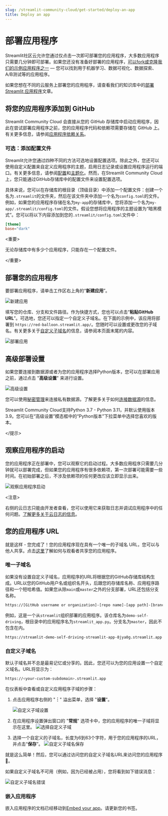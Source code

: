 ```yaml
---
slug: /streamlit-community-cloud/get-started/deploy-an-app
title: Deploy an app
---
```


# 部署应用程序

Streamlit社区云允许您通过仅点击一次即可部署您的应用程序，大多数应用程序只需要几分钟即可部署。如果您还没有准备好部署的应用程序，[可以fork或克隆我们的示例应用程序之一](https://streamlit-cloud-example-apps-streamlit-app-sw3u0r.streamlit.app/?hsCtaTracking=28f10086-a3a5-4ea8-9403-f3d52bf26184|22470002-acb1-4d93-8286-00ee4f8a46fb) — 您可以找到用于机器学习、数据可视化、数据探索、A/B测试等的应用程序。

<Note>

如果您想在不同的云服务上部署您的应用程序，请查看我们的知识库中的[部署 Streamlit 应用程序](/knowledge-base/tutorials/deploy)文章。

</Note>

## 将您的应用程序添加到 GitHub

Streamlit Community Cloud 会直接从您的 GitHub 存储库中启动应用程序，因此在尝试部署应用程序之前，您的应用程序代码和依赖项需要存储在 GitHub 上。有关更多信息，请参阅[应用程序依赖关系](/streamlit-community-cloud/get-started/deploy-an-app/app-dependencies)。

### 可选：添加配置文件

Streamlit允许您通过四种不同的方法可选地设置配置选项。除此之外，您还可以使用自定义配置来自定义应用程序的主题，启用日志记录或设置应用程序运行的端口。有关更多信息，请参阅[配置](/library/advanced-features/configuration)和[主题化](/library/advanced-features/theming)。然而，在Streamlit Community Cloud上，您只能通过GitHub存储库中的配置文件来设置配置选项。

具体来说，您可以在存储库的根目录（顶级目录）中添加一个配置文件：创建一个名为`.streamlit`的文件夹，然后在该文件夹中添加一个名为`config.toml`的文件。例如，如果您的应用程序存储在名为`my-app`的存储库中，您将添加一个名为`my-app/.streamlit/config.toml`的文件。假设您想将应用程序的主题设置为“暗黑模式”。您可以将以下内容添加到您的`.streamlit/config.toml`文件中：

```toml
[theme]
base="dark"
```

<重要>

无论存储库中有多少个应用程序，只能存在一个配置文件。

</重要>

## 部署您的应用程序

要部署应用程序，请单击工作区右上角的“**新建应用**”。

![新建应用](/images/streamlit-community-cloud/deploy-empty-new-app.png)

填写您的仓库、分支和文件路径。作为快捷方式，您也可以点击“**粘贴GitHub URL**”。可选地，您还可以指定一个自定义子域名。在下面的示例中，该应用将部署到 `https://red-balloon.streamlit.app/`。您随时可以设置或更改您的子域名。有关更多关于[自定义子域名](#custom-subdomains)的信息，请参阅本页面末尾的内容。

![部署应用](/images/streamlit-community-cloud/deploy-an-app.png)

## 高级部署设置

如果您要连接到数据源或者为您的应用程序选择Python版本，您可以在部署应用之前，通过点击 "**高级设置**" 来进行设置。

![高级设置](/images/streamlit-community-cloud/advanced-settings.png)

您可以使用[秘密管理](/streamlit-community-cloud/get-started/deploy-an-app/connect-to-data-sources/secrets-management)来连接私有数据源。了解更多关于如何[连接数据源](/streamlit-community-cloud/get-started/deploy-an-app/connect-to-data-sources)的信息。

<Tip>

Streamlit Community Cloud支持Python 3.7 - Python 3.11，并默认使用版本3.9。您可以在“高级设置”模态框中的“Python版本”下拉菜单中选择您喜欢的版本。

</提示>

## 观察应用程序的启动

您的应用程序正在部署中，您可以观察它的启动过程。大多数应用程序只需要几分钟就可以部署完成，但如果您的应用程序有很多依赖项，第一次部署可能需要一些时间。在初始部署之后，不涉及依赖项的任何更改应该立即显示出来。

![观察应用程序启动](/images/streamlit-community-cloud/watch-app-launch.png)

<注意>

右侧的云日志只能由开发者查看，您可以使用它来获取日志并调试应用程序中的任何问题。[了解更多关于云日志的信息](/streamlit-community-cloud/get-started/manage-your-app#cloud-logs)。

</Note>

## 您的应用程序 URL

就是这样 - 您完成了！您的应用程序现在具有一个唯一的子域名 URL，您可以与他人共享。点击[这里](/streamlit-community-cloud/get-started/share-your-app)了解如何与观看者共享您的应用程序。

### 唯一子域名

如果没有设置自定义子域名，应用程序的URL将根据您的GitHub存储库结构生成。URL以您的GitHub用户名或组织名开头，后跟您的存储库名称、应用程序路径和一个短哈希值。如果您从除`main`或`master`之外的分支部署，URL还包括分支名称。

```bash
https://[GitHub username or organization]-[repo name]-[app path]-[branch name]-[short hash].streamlit.app
```

例如，这是一个从`streamlit`组织部署的应用程序。该仓库名为`demo-self-driving`，根目录中的应用程序名为`streamlit_app.py`。分支名为`master`，因此不包含在内。

```bash
https://streamlit-demo-self-driving-streamlit-app-8jya0g.streamlit.app
```

### 自定义子域名

默认子域名并不总是最易记忆或分享的。因此，您还可以为您的应用设置一个自定义域名。URL将显示为：

```bash
https://<your-custom-subdomain>.streamlit.app
```

在仪表板中查看或自定义应用程序子域的步骤：

1. 点击应用程序右侧的 "**︙**" 溢出菜单，选择 "**设置**"。

   ![自定义子域设置](/images/streamlit-community-cloud/custom-subdomain-settings.png)

2. 在应用程序设置弹出窗口的 "**常规**" 选项卡中，您的应用程序的唯一子域将显示在这里。
   ![选择自定义子域](/images/streamlit-community-cloud/custom-subdomain-pick.png)

3. 选择一个自定义的子域名，长度为6到63个字符，用于您的应用程序的URL，并点击“**保存**”。
   ![自定义子域名保存](/images/streamlit-community-cloud/custom-subdomain-save.png)

就是这么简单！然后，您可以通过访问您的自定义子域名URL来访问您的应用程序 🎉。

如果自定义子域名不可用（例如，因为已经被占用），您将看到如下错误消息：

![自定义子域名错误](/images/streamlit-community-cloud/custom-subdomain-error.png)

### 嵌入应用程序

<Tip>

嵌入应用程序的文档已经移动到[Embed your app](/streamlit-community-cloud/get-started/embed-your-app)。请更新您的书签。

</Tip>